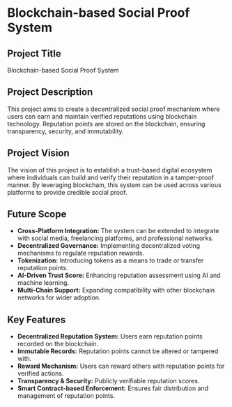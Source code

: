 # Blockchain-based Social Proof System

## Project Title
Blockchain-based Social Proof System

## Project Description
This project aims to create a decentralized social proof mechanism where users can earn and maintain verified reputations using blockchain technology. Reputation points are stored on the blockchain, ensuring transparency, security, and immutability.

## Project Vision
The vision of this project is to establish a trust-based digital ecosystem where individuals can build and verify their reputation in a tamper-proof manner. By leveraging blockchain, this system can be used across various platforms to provide credible social proof.

## Future Scope
- **Cross-Platform Integration:** The system can be extended to integrate with social media, freelancing platforms, and professional networks.
- **Decentralized Governance:** Implementing decentralized voting mechanisms to regulate reputation rewards.
- **Tokenization:** Introducing tokens as a means to trade or transfer reputation points.
- **AI-Driven Trust Score:** Enhancing reputation assessment using AI and machine learning.
- **Multi-Chain Support:** Expanding compatibility with other blockchain networks for wider adoption.

## Key Features
- **Decentralized Reputation System:** Users earn reputation points recorded on the blockchain.
- **Immutable Records:** Reputation points cannot be altered or tampered with.
- **Reward Mechanism:** Users can reward others with reputation points for verified actions.
- **Transparency & Security:** Publicly verifiable reputation scores.
- **Smart Contract-based Enforcement:** Ensures fair distribution and management of reputation points.


```

